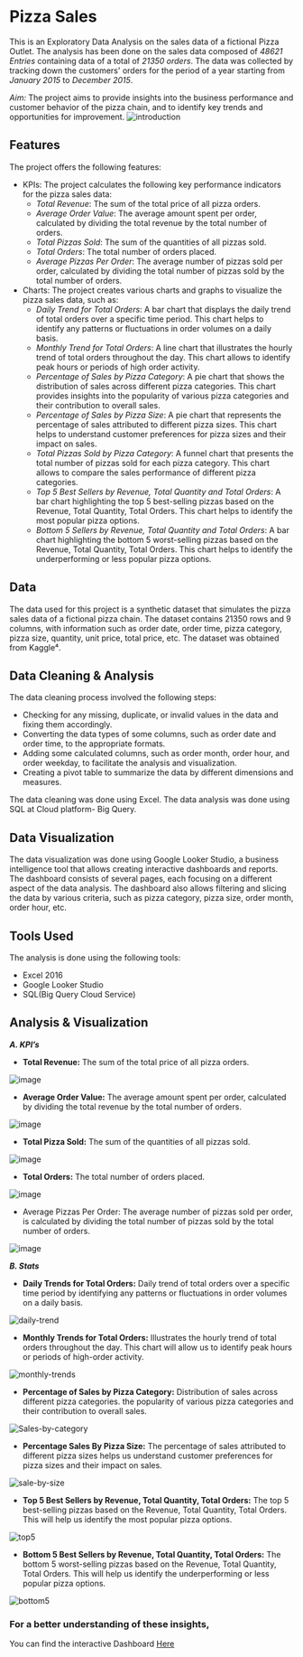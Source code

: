 # Pizza Sales 
This is an Exploratory Data Analysis on the sales data of a fictional Pizza Outlet. The analysis has been done on the sales data composed of *48621 Entries* containing data of a total of *21350 orders*. The data was collected by tracking down the customers' orders for the period of a year starting from *January 2015* to *December 2015*. 

*Aim:* The project aims to provide insights into the business performance and customer behavior of the pizza chain, and to identify key trends and opportunities for improvement. ![introduction](https://github.com/kalra-muskan/pizza/assets/142618498/f2be37b1-4f50-437e-9b1d-98e4e415d832)

## Features

The project offers the following features:

- KPIs: The project calculates the following key performance indicators for the pizza sales data:
    - *Total Revenue*: The sum of the total price of all pizza orders.
    - *Average Order Value*: The average amount spent per order, calculated by dividing the total revenue by the total number of orders.
    - *Total Pizzas Sold*: The sum of the quantities of all pizzas sold. 
    - *Total Orders*: The total number of orders placed. 
    - *Average Pizzas Per Order*: The average number of pizzas sold per order, calculated by dividing the total number of pizzas sold by the total number of orders.
- Charts: The project creates various charts and graphs to visualize the pizza sales data, such as:
    - *Daily Trend for Total Orders*: A bar chart that displays the daily trend of total orders over a specific time period. This chart helps to identify any patterns or fluctuations in order volumes on a daily basis. 
    - *Monthly Trend for Total Orders*: A line chart that illustrates the hourly trend of total orders throughout the day. This chart allows to identify peak hours or periods of high order activity. 
    - *Percentage of Sales by Pizza Category*: A pie chart that shows the distribution of sales across different pizza categories. This chart provides insights into the popularity of various pizza categories and their contribution to overall sales.
    - *Percentage of Sales by Pizza Size*: A pie chart that represents the percentage of sales attributed to different pizza sizes. This chart helps to understand customer preferences for pizza sizes and their impact on sales. 
    - *Total Pizzas Sold by Pizza Category*: A funnel chart that presents the total number of pizzas sold for each pizza category. This chart allows to compare the sales performance of different pizza categories. 
    - *Top 5 Best Sellers by Revenue, Total Quantity and Total Orders*: A bar chart highlighting the top 5 best-selling pizzas based on the Revenue, Total Quantity, Total Orders. This chart helps to identify the most popular pizza options.
    - *Bottom 5 Sellers by Revenue, Total Quantity and Total Orders*: A bar chart highlighting the bottom 5 worst-selling pizzas based on the Revenue, Total Quantity, Total Orders. This chart helps to identify the underperforming or less popular pizza options.

## Data

The data used for this project is a synthetic dataset that simulates the pizza sales data of a fictional pizza chain. The dataset contains 21350 rows and 9 columns, with information such as order date, order time, pizza category, pizza size, quantity, unit price, total price, etc. The dataset was obtained from Kaggle⁴.

## Data Cleaning & Analysis

The data cleaning process involved the following steps:

- Checking for any missing, duplicate, or invalid values in the data and fixing them accordingly.
- Converting the data types of some columns, such as order date and order time, to the appropriate formats.
- Adding some calculated columns, such as order month, order hour, and order weekday, to facilitate the analysis and visualization.
- Creating a pivot table to summarize the data by different dimensions and measures.

The data cleaning was done using Excel.
The data analysis was done using SQL at Cloud platform- Big Query.

## Data Visualization

The data visualization was done using Google Looker Studio, a business intelligence tool that allows creating interactive dashboards and reports. The dashboard consists of several pages, each focusing on a different aspect of the data analysis. The dashboard also allows filtering and slicing the data by various criteria, such as pizza category, pizza size, order month, order hour, etc.

## Tools Used

The analysis is done using the following tools:

- Excel 2016
- Google Looker Studio
- SQL(Big Query Cloud Service)


## Analysis & Visualization
*__A.	KPI’s__*

* __Total Revenue:__ The sum of the total price of all pizza orders. 

![image](https://github.com/kalra-muskan/pizza/assets/142618498/583b8f42-318a-4670-81fd-b124ebb7f4c4)

* __Average Order Value:__ The average amount spent per order, calculated by dividing the total revenue by the total number of orders.

![image](https://github.com/kalra-muskan/pizza/assets/142618498/ec0e8033-674f-411b-904a-6b60fc0c9da0)

* __Total Pizza Sold:__ The sum of the quantities of all pizzas sold. 

![image](https://github.com/kalra-muskan/pizza/assets/142618498/f43812f0-a2b7-4cc9-a63c-7a4ec618515b)

* __Total Orders:__ The total number of orders placed. 

![image](https://github.com/kalra-muskan/pizza/assets/142618498/2a9b6677-38eb-4443-bf02-4d06935766fa)

* Average Pizzas Per Order: The average number of pizzas sold per order, is calculated by dividing the total number of pizzas sold by the total number of orders.

![image](https://github.com/kalra-muskan/pizza/assets/142618498/c3923fd6-aa3a-4ac4-b78f-055593117a15)

*__B. Stats__*

* __Daily Trends for Total Orders:__ Daily trend of total orders over a specific time period by identifying any patterns or fluctuations in order volumes on a daily basis.

![daily-trend](https://github.com/kalra-muskan/pizza/assets/142618498/a0217587-1b45-40f8-a32d-f801b3a7dbbe)

* __Monthly Trends for Total Orders:__ Illustrates the hourly trend of total orders throughout the day. This chart will allow us to identify peak hours or periods of high-order activity. 

![monthly-trends](https://github.com/kalra-muskan/pizza/assets/142618498/d6437dfa-7717-4348-9946-918893011b27)

* __Percentage of Sales by Pizza Category:__ Distribution of sales across different pizza categories. the popularity of various pizza categories and their contribution to overall sales.

![Sales-by-category](https://github.com/kalra-muskan/pizza/assets/142618498/422722cd-3d29-4565-90a5-a52baaaf5fcc)

* __Percentage Sales By Pizza Size:__ The percentage of sales attributed to different pizza sizes helps us understand customer preferences for pizza sizes and their impact on sales. 

![sale-by-size](https://github.com/kalra-muskan/pizza/assets/142618498/39e5f38e-9d5a-4712-bcf8-0880604995e5)

* __Top 5 Best Sellers by Revenue, Total Quantity, Total Orders:__ The top 5 best-selling pizzas based on the Revenue, Total Quantity, Total Orders. This will help us identify the most popular pizza options.

![top5](https://github.com/kalra-muskan/pizza/assets/142618498/7a27d9f8-9af0-4727-bc9e-a3e7764a0604)

* __Bottom 5 Best Sellers by Revenue, Total Quantity, Total Orders:__ The bottom 5 worst-selling pizzas based on the Revenue, Total Quantity, Total Orders. This will help us identify the underperforming or less popular pizza options.

![bottom5](https://github.com/kalra-muskan/pizza/assets/142618498/f8afe029-3322-48a4-beb0-0e2555470696)


### For a better understanding of these insights,
You can find the interactive Dashboard [Here](https://lookerstudio.google.com/u/1/reporting/cc2f4eaa-0417-4e31-a989-e996e701e237/page/lZQaD)




